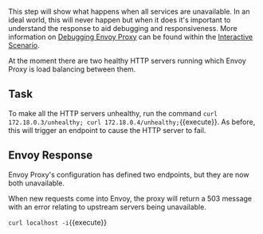 This step will show what happens when all services are unavailable. In an ideal world, this will never happen but when it does it's important to understand the response to aid debugging and responsiveness. More information on [Debugging Envoy Proxy]() can be found within the [Interactive Scenario]().

At the moment there are two healthy HTTP servers running which Envoy Proxy is load balancing between them.

## Task

To make all the HTTP servers unhealthy, run the command `curl 172.18.0.3/unhealthy; curl 172.18.0.4/unhealthy;`{{execute}}. As before, this will trigger an endpoint to cause the HTTP server to fail.

## Envoy Response

Envoy Proxy's configuration has defined two endpoints, but they are now both unavailable.

When new requests come into Envoy, the proxy will return a 503 message with an error relating to upstream servers being unavailable.

`curl localhost -i`{{execute}}
